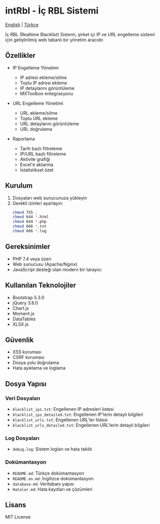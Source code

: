 # intRbl - İç RBL Sistemi

[English](README.en.md) | [Türkçe](README.md)

İç RBL (Realtime Blacklist) Sistemi, şirket içi IP ve URL engelleme sistemi için geliştirilmiş web tabanlı bir yönetim aracıdır.

## Özellikler

- IP Engelleme Yönetimi
  - IP adresi ekleme/silme
  - Toplu IP adresi ekleme
  - IP detaylarını görüntüleme
  - MXToolbox entegrasyonu

- URL Engelleme Yönetimi
  - URL ekleme/silme
  - Toplu URL ekleme
  - URL detaylarını görüntüleme
  - URL doğrulama

- Raporlama
  - Tarih bazlı filtreleme
  - IP/URL bazlı filtreleme
  - Aktivite grafiği
  - Excel'e aktarma
  - İstatistiksel özet

## Kurulum

1. Dosyaları web sunucunuza yükleyin
2. Gerekli izinleri ayarlayın:
   ```bash
   chmod 755 .
   chmod 644 *.html
   chmod 644 *.php
   chmod 666 *.txt
   chmod 666 *.log
   ```

## Gereksinimler

- PHP 7.4 veya üzeri
- Web sunucusu (Apache/Nginx)
- JavaScript desteği olan modern bir tarayıcı

## Kullanılan Teknolojiler

- Bootstrap 5.3.0
- jQuery 3.6.0
- Chart.js
- Moment.js
- DataTables
- XLSX.js

## Güvenlik

- XSS koruması
- CSRF koruması
- Dosya yolu doğrulama
- Hata ayıklama ve loglama

## Dosya Yapısı

### Veri Dosyaları
- `blacklist_ips.txt`: Engellenen IP adresleri listesi
- `blacklist_ips_detailed.txt`: Engellenen IP'lerin detaylı bilgileri
- `blacklist_urls.txt`: Engellenen URL'ler listesi
- `blacklist_urls_detailed.txt`: Engellenen URL'lerin detaylı bilgileri

### Log Dosyaları
- `debug.log`: Sistem logları ve hata takibi

### Dokümantasyon
- `README.md`: Türkçe dokümantasyon
- `README.en.md`: İngilizce dokümantasyon
- `database.md`: Veritabanı yapısı
- `Hatalar.md`: Hata kayıtları ve çözümleri

## Lisans

MIT License